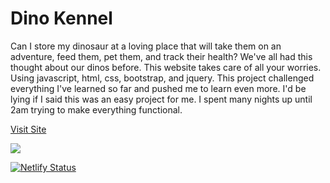 # Dino Kennel

<p>Can I store my dinosaur at a loving place that will take them on an adventure, feed them, pet them, and track their health? We've all had this thought about our dinos before. This website takes care of all your worries. Using javascript, html, css, bootstrap, and jquery. This project challenged everything I've learned so far and pushed me to learn even more. I'd be lying if I said this was an easy project for me. I spent many nights up until 2am trying to make everything functional.</p>

<p><a href="https://dino-place.netlify.app/"/>Visit Site</a></p>


![](images/)

[![Netlify Status](https://api.netlify.com/api/v1/badges/24e26126-e4dd-4ca7-81f6-1f70aa0ab786/deploy-status)](https://app.netlify.com/sites/dino-place/deploys)
